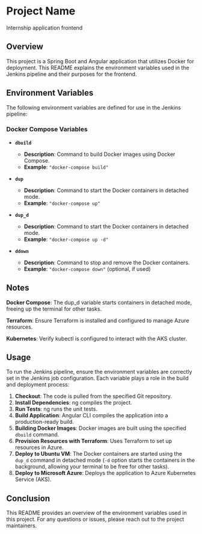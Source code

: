 # Project Name
Internship application frontend 
## Overview

This project is a Spring Boot and Angular application that utilizes Docker for deployment. This README explains the environment variables used in the Jenkins pipeline and their purposes for the frontend.

## Environment Variables

The following environment variables are defined for use in the Jenkins pipeline:


### Docker Compose Variables

- **`dbuild`**
    - **Description**: Command to build Docker images using Docker Compose.
    - **Example**: `"docker-compose build"`

- **`dup`**
    - **Description**: Command to start the Docker containers in detached mode.
    - **Example**: `"docker-compose up"`

- **`dup_d`**
    - **Description**: Command to start the Docker containers in detached mode.
    - **Example**: `"docker-compose up -d"`

- **`ddown`**
    - **Description**: Command to stop and remove the Docker containers.
    - **Example**: `"docker-compose down"` (optional, if used)
      

## Notes


**Docker Compose**: The dup_d variable starts containers in detached mode, freeing up the terminal for other tasks.

**Terraform**: Ensure Terraform is installed and configured to manage Azure resources.

**Kubernetes**: Verify kubectl is configured to interact with the AKS cluster.

## Usage

To run the Jenkins pipeline, ensure the environment variables are correctly set in the Jenkins job configuration. Each variable plays a role in the build and deployment process:

1. **Checkout**: The code is pulled from the specified Git repository.
2. **Install Dependencies**: ng compiles the project.
3. **Run Tests**: ng runs the unit tests.
4. **Build Application**: Angular CLI compiles the application into a production-ready build.
5. **Building Docker Images**: Docker images are built using the specified `dbuild` command.
6. **Provision Resources with Terraform**: Uses Terraform to set up resources in Azure.
7. **Deploy to Ubuntu VM**: The Docker containers are started using the `dup_d` command in detached mode (`-d` option starts the containers in the background, allowing your terminal to be free for other tasks).
8. **Deploy to Microsoft Azure**: Deploys the application to Azure Kubernetes Service (AKS).



## Conclusion

This README provides an overview of the environment variables used in this project. For any questions or issues, please reach out to the project maintainers.
